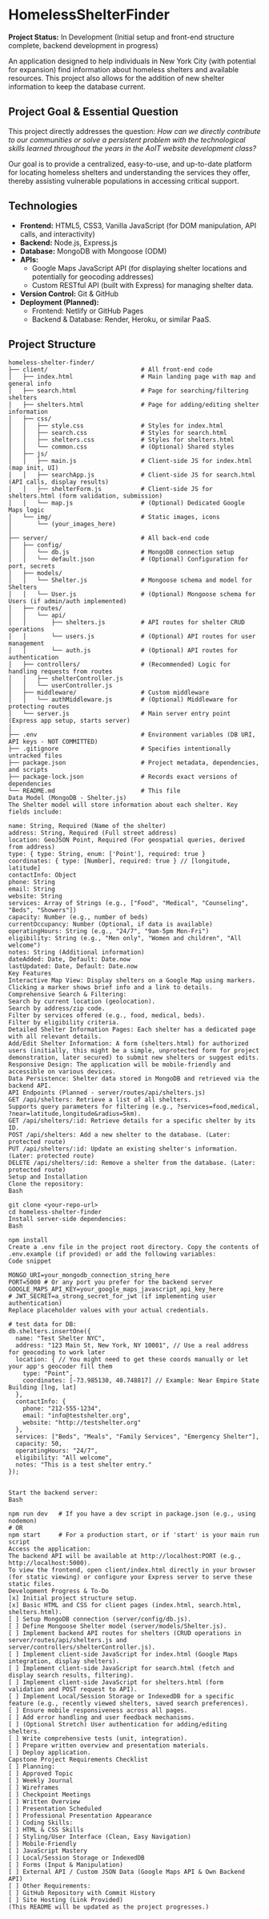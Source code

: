 # HomelessShelterFinder

**Project Status:** In Development (Initial setup and front-end structure complete, backend development in progress)

An application designed to help individuals in New York City (with potential for expansion) find information about homeless shelters and available resources. This project also allows for the addition of new shelter information to keep the database current.

## Project Goal & Essential Question

This project directly addresses the question: *How can we directly contribute to our communities or solve a persistent problem with the technological skills learned throughout the years in the AoIT website development class?*

Our goal is to provide a centralized, easy-to-use, and up-to-date platform for locating homeless shelters and understanding the services they offer, thereby assisting vulnerable populations in accessing critical support.

## Technologies

* **Frontend:** HTML5, CSS3, Vanilla JavaScript (for DOM manipulation, API calls, and interactivity)
* **Backend:** Node.js, Express.js
* **Database:** MongoDB with Mongoose (ODM)
* **APIs:**
    * Google Maps JavaScript API (for displaying shelter locations and potentially for geocoding addresses)
    * Custom RESTful API (built with Express) for managing shelter data.
* **Version Control:** Git & GitHub
* **Deployment (Planned):**
    * Frontend: Netlify or GitHub Pages
    * Backend & Database: Render, Heroku, or similar PaaS.

## Project Structure

```plaintext
homeless-shelter-finder/
├── client/                          # All front-end code
│   ├── index.html                   # Main landing page with map and general info
│   ├── search.html                  # Page for searching/filtering shelters
│   ├── shelters.html                # Page for adding/editing shelter information
│   ├── css/
│   │   ├── style.css                # Styles for index.html
│   │   ├── search.css               # Styles for search.html
│   │   ├── shelters.css             # Styles for shelters.html
│   │   └── common.css               # (Optional) Shared styles
│   ├── js/
│   │   ├── main.js                  # Client-side JS for index.html (map init, UI)
│   │   ├── searchApp.js             # Client-side JS for search.html (API calls, display results)
│   │   ├── shelterForm.js           # Client-side JS for shelters.html (form validation, submission)
│   │   └── map.js                   # (Optional) Dedicated Google Maps logic
│   └── img/                         # Static images, icons
│       └── (your_images_here)
│
├── server/                          # All back-end code
│   ├── config/
│   │   └── db.js                    # MongoDB connection setup
│   │   └── default.json             # (Optional) Configuration for port, secrets
│   ├── models/
│   │   └── Shelter.js               # Mongoose schema and model for Shelters
│   │   └── User.js                  # (Optional) Mongoose schema for Users (if admin/auth implemented)
│   ├── routes/
│   │   └── api/
│   │       ├── shelters.js          # API routes for shelter CRUD operations
│   │       └── users.js             # (Optional) API routes for user management
│   │       └── auth.js              # (Optional) API routes for authentication
│   ├── controllers/                 # (Recommended) Logic for handling requests from routes
│   │   ├── shelterController.js
│   │   └── userController.js
│   ├── middleware/                  # Custom middleware
│   │   └── authMiddleware.js        # (Optional) Middleware for protecting routes
│   └── server.js                    # Main server entry point (Express app setup, starts server)
│
├── .env                             # Environment variables (DB URI, API keys - NOT COMMITTED)
├── .gitignore                       # Specifies intentionally untracked files
├── package.json                     # Project metadata, dependencies, and scripts
├── package-lock.json                # Records exact versions of dependencies
└── README.md                        # This file
Data Model (MongoDB - Shelter.js)
The Shelter model will store information about each shelter. Key fields include:

name: String, Required (Name of the shelter)
address: String, Required (Full street address)
location: GeoJSON Point, Required (For geospatial queries, derived from address)
type: { type: String, enum: ['Point'], required: true }
coordinates: { type: [Number], required: true } // [longitude, latitude]
contactInfo: Object
phone: String
email: String
website: String
services: Array of Strings (e.g., ["Food", "Medical", "Counseling", "Beds", "Showers"])
capacity: Number (e.g., number of beds)
currentOccupancy: Number (Optional, if data is available)
operatingHours: String (e.g., "24/7", "9am-5pm Mon-Fri")
eligibility: String (e.g., "Men only", "Women and children", "All welcome")
notes: String (Additional information)
dateAdded: Date, Default: Date.now
lastUpdated: Date, Default: Date.now
Key Features
Interactive Map View: Display shelters on a Google Map using markers. Clicking a marker shows brief info and a link to details.
Comprehensive Search & Filtering:
Search by current location (geolocation).
Search by address/zip code.
Filter by services offered (e.g., food, medical, beds).
Filter by eligibility criteria.
Detailed Shelter Information Pages: Each shelter has a dedicated page with all relevant details.
Add/Edit Shelter Information: A form (shelters.html) for authorized users (initially, this might be a simple, unprotected form for project demonstration, later secured) to submit new shelters or suggest edits.
Responsive Design: The application will be mobile-friendly and accessible on various devices.
Data Persistence: Shelter data stored in MongoDB and retrieved via the backend API.
API Endpoints (Planned - server/routes/api/shelters.js)
GET /api/shelters: Retrieve a list of all shelters.
Supports query parameters for filtering (e.g., ?services=food,medical, ?near=latitude,longitude&radius=5km).
GET /api/shelters/:id: Retrieve details for a specific shelter by its ID.
POST /api/shelters: Add a new shelter to the database. (Later: protected route)
PUT /api/shelters/:id: Update an existing shelter's information. (Later: protected route)
DELETE /api/shelters/:id: Remove a shelter from the database. (Later: protected route)
Setup and Installation
Clone the repository:
Bash

git clone <your-repo-url>
cd homeless-shelter-finder
Install server-side dependencies:
Bash

npm install
Create a .env file in the project root directory. Copy the contents of .env.example (if provided) or add the following variables:
Code snippet

MONGO_URI=your_mongodb_connection_string_here
PORT=5000 # Or any port you prefer for the backend server
GOOGLE_MAPS_API_KEY=your_google_maps_javascript_api_key_here
# JWT_SECRET=a_strong_secret_for_jwt (if implementing user authentication)
Replace placeholder values with your actual credentials.

# test data for DB:
db.shelters.insertOne({
  name: "Test Shelter NYC",
  address: "123 Main St, New York, NY 10001", // Use a real address for geocoding to work later
  location: { // You might need to get these coords manually or let your app's geocoder fill them
    type: "Point",
    coordinates: [-73.985130, 40.748817] // Example: Near Empire State Building [lng, lat]
  },
  contactInfo: {
    phone: "212-555-1234",
    email: "info@testshelter.org",
    website: "http://testshelter.org"
  },
  services: ["Beds", "Meals", "Family Services", "Emergency Shelter"],
  capacity: 50,
  operatingHours: "24/7",
  eligibility: "All welcome",
  notes: "This is a test shelter entry."
});


Start the backend server:
Bash

npm run dev   # If you have a dev script in package.json (e.g., using nodemon)
# OR
npm start     # For a production start, or if 'start' is your main run script
Access the application:
The backend API will be available at http://localhost:PORT (e.g., http://localhost:5000).
To view the frontend, open client/index.html directly in your browser (for static viewing) or configure your Express server to serve these static files.
Development Progress & To-Do
[x] Initial project structure setup.
[x] Basic HTML and CSS for client pages (index.html, search.html, shelters.html).
[ ] Setup MongoDB connection (server/config/db.js).
[ ] Define Mongoose Shelter model (server/models/Shelter.js).
[ ] Implement backend API routes for shelters (CRUD operations in server/routes/api/shelters.js and server/controllers/shelterController.js).
[ ] Implement client-side JavaScript for index.html (Google Maps integration, display shelters).
[ ] Implement client-side JavaScript for search.html (fetch and display search results, filtering).
[ ] Implement client-side JavaScript for shelters.html (form validation and POST request to API).
[ ] Implement Local/Session Storage or IndexedDB for a specific feature (e.g., recently viewed shelters, saved search preferences).
[ ] Ensure mobile responsiveness across all pages.
[ ] Add error handling and user feedback mechanisms.
[ ] (Optional Stretch) User authentication for adding/editing shelters.
[ ] Write comprehensive tests (unit, integration).
[ ] Prepare written overview and presentation materials.
[ ] Deploy application.
Capstone Project Requirements Checklist
[ ] Planning:
[ ] Approved Topic
[ ] Weekly Journal
[ ] Wireframes
[ ] Checkpoint Meetings
[ ] Written Overview
[ ] Presentation Scheduled
[ ] Professional Presentation Appearance
[ ] Coding Skills:
[ ] HTML & CSS Skills
[ ] Styling/User Interface (Clean, Easy Navigation)
[ ] Mobile-Friendly
[ ] JavaScript Mastery
[ ] Local/Session Storage or IndexedDB
[ ] Forms (Input & Manipulation)
[ ] External API / Custom JSON Data (Google Maps API & Own Backend API)
[ ] Other Requirements:
[ ] GitHub Repository with Commit History
[ ] Site Hosting (Link Provided)
(This README will be updated as the project progresses.)